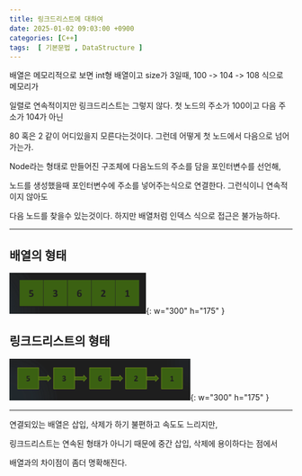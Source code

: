 ```yaml
---
title: 링크드리스트에 대하여
date: 2025-01-02 09:03:00 +0900
categories: [C++]  
tags:  [ 기본문법 , DataStructure ]
---
```


배열은 메모리적으로 보면 int형 배열이고 size가 3일때, 100 -> 104 -> 108 식으로 메모리가 

일렬로 연속적이지만 링크드리스트는 그렇지 않다. 첫 노드의 주소가 100이고 다음 주소가 104가 아닌

80 혹은 2 같이 어디있을지 모른다는것이다. 그런데 어떻게 첫 노드에서 다음으로 넘어가는가.

Node라는 형태로 만들어진 구조체에 다음노드의 주소를 담을 포인터변수를 선언해,

노드를 생성했을때 포인터변수에 주소를 넣어주는식으로 연결한다. 그런식이니 연속적이지 않아도

다음 노드를 찾을수 있는것이다. 하지만 배열처럼 인덱스 식으로 접근은 불가능하다.

--------------------------------------------------------------------------
## 배열의 형태
![Desktop View](/assets/img/LinkedListEx2.png){: w="300" h="175" }

## 링크드리스트의 형태
![Desktop View](/assets/img/LinkedListEx.png){: w="300" h="175" }

--------------------------------------------------------------------------

연결되있는 배열은 삽입, 삭제가 하기 불편하고 속도도 느리지만,

링크드리스트는 연속된 형태가 아니기 때문에 중간 삽입, 삭제에 용이하다는 점에서

배열과의 차이점이 좀더 명확해진다.

